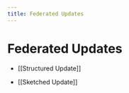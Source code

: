 ```yaml
---
title: Federated Updates
---
```


# Federated Updates
- [[Structured Update]] 

- [[Sketched Update]]






